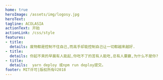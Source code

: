 ```yaml
---
home: true
heroImage: /assets/img/logosy.jpg
heroText: 
tagline: ACOLASIA
actionText: 开始
actionLink: /css/style
features:
- title: 
  details: 废物都是控制不住自己,而高手却能控制自己让一切都越来越好.
- title: 
  details: 你起不来的早晨有人能起,你吃不了的苦有人能吃,总有人要赢,为什么不是你?
- title: 
  details:  yarn deploy 或npm run deploy提交。
footer: MIT许可|版权所有©2018
---
```


